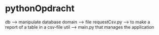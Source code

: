 # pythonOpdracht
  db --> manipulate database
  domain --> file requestCsv.py --> to make a report of a table in a csv-file
  util --> main.py that manages the application
